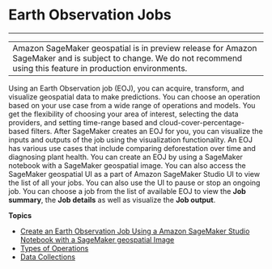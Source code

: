 # Earth Observation Jobs<a name="geospatial-eoj"></a>


****  

|  | 
| --- |
| Amazon SageMaker geospatial is in preview release for Amazon SageMaker and is subject to change\. We do not recommend using this feature in production environments\. | 

Using an Earth Observation job \(EOJ\), you can acquire, transform, and visualize geospatial data to make predictions\. You can choose an operation based on your use case from a wide range of operations and models\. You get the flexibility of choosing your area of interest, selecting the data providers, and setting time\-range based and cloud\-cover\-percentage\-based filters\. After SageMaker creates an EOJ for you, you can visualize the inputs and outputs of the job using the visualization functionality\. An EOJ has various use cases that include comparing deforestation over time and diagnosing plant health\. You can create an EOJ by using a SageMaker notebook with a SageMaker geospatial image\. You can also access the SageMaker geospatial UI as a part of Amazon SageMaker Studio UI to view the list of all your jobs\. You can also use the UI to pause or stop an ongoing job\. You can choose a job from the list of available EOJ to view the **Job summary**, the **Job details** as well as visualize the **Job output**\.

**Topics**
+ [Create an Earth Observation Job Using a Amazon SageMaker Studio Notebook with a SageMaker geospatial Image](geospatial-eoj-ntb.md)
+ [Types of Operations](geospatial-eoj-models.md)
+ [Data Collections](geospatial-data-collections.md)